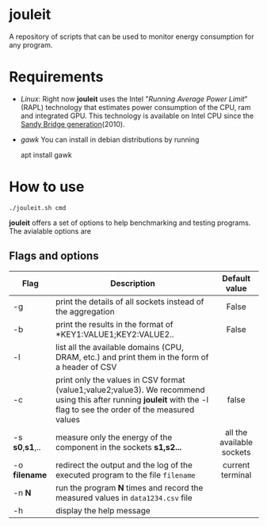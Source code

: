 # jouleit
A repository of scripts that can be used to monitor energy consumption for any program.


# Requirements  
- *Linux*: 
Right now **jouleit** uses the Intel "_Running Average Power Limit_" (RAPL) technology that estimates power consumption of the CPU, ram and integrated GPU.
This technology is available on Intel CPU since the [Sandy Bridge generation](https://fr.wikipedia.org/wiki/Intel#Historique_des_microprocesseurs_produits)(2010).

- *gawk* 
You can install in debian distributions by running 
    
    apt install gawk

# How to use 

    ./jouleit.sh cmd 

**jouleit** offers a set of options to help benchmarking and testing programs. The avialable options are 

## Flags and options 

|**Flag**|**Description**|**Default value**|
|------------|---------------|:---------------:|
| -g | print the details of all sockets instead of the aggregation | False | 
| -b | print the results in the format of *KEY1:VALUE1;KEY2:VALUE2.. | False | 
| -l | list all the available domains (CPU, DRAM, etc.) and print them in the form of a header of CSV | |
| -c | print only the values in CSV format (value1;value2;value3). We recommend using this after running **jouleit** with the -l flag to see the order of the measured values | false | 
| -s **s0**,**s1**,.. | measure only the energy of the component in the sockets **s1,s2...** | all the available sockets |
| -o **filename** | redirect the output and the log of the executed program to the file `filename` | current terminal |
| -n **N** | run the program **N** times and record the measured values in `data1234.csv` file |    | 
| -h | display the help message | |



